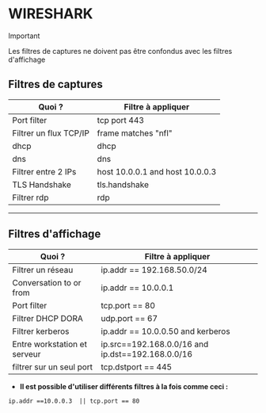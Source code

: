 # WIRESHARK 

> [!IMPORTANT]  
> Les filtres de captures ne doivent pas être confondus avec les filtres d'affichage
 
## Filtres de captures

|        Quoi ?               |       Filtre à appliquer       |
|-----------------------------|----------------------------------|
|        Port filter          |          tcp port 443              |
| Filtrer un flux TCP/IP       |     frame matches "nfl"           |
|          dhcp               |        dhcp                    |
|          dns                  |           dns                  |
|      Filtrer entre 2 IPs      | host 10.0.0.1 and host 10.0.0.3   |
|         TLS Handshake       |           tls.handshake          | 
|       Filtrer rdp           |            rdp               |
 
---

## Filtres d'affichage

|        Quoi ?               |       Filtre à appliquer       |
|-----------------------------|----------------------------------|
|     Filtrer un réseau	       |    ip.addr == 192.168.50.0/24   |
|  Conversation to or from     |     ip.addr == 10.0.0.1           |
|          Port filter         |         tcp.port == 80            |
| Filtrer DHCP DORA            | udp.port == 67 || udp.port == 68  |
|         Filtrer kerberos    |  ip.addr == 10.0.0.50 and kerberos  | 
| Entre workstation et serveur | ip.src==192.168.0.0/16 and ip.dst==192.168.0.0/16 |
| filtrer sur un seul port    |          tcp.dstport == 445         |    

* __Il est possible d'utiliser différents filtres à la fois comme ceci :__
```wireshark
ip.addr ==10.0.0.3  || tcp.port == 80
```